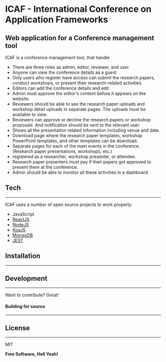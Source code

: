 # ICAF - International Conference on Application Frameworks

## Web application for a Conference management tool

ICAF is a conference management tool, that handle

- There are three roles as admin, editor, reviewer, and user.
- Anyone can view the conference details as a guest
- Only users who register have access can submit the research papers, conduct workshops, or present their research-related activities.
- Editors can add the conference details and edit
- Admin must approve the editor's content before it appears on the website.
- Reviewers should be able to see the research paper uploads and workshop detail uploads in separate pages. The uploads must be available to view.
- Reviewers can approve or decline the research papers or workshop proposals. And notification should be sent to the relevant user.
- Shows all the presentation related information including venue and date.
- Download page where the research paper templates, workshop PowerPoint templates, and other templates can be download.
- Separate pages for each of the main events in the conference. (Research paper presentations, workshops, etc.)
- registered as a researcher, workshop presenter, or attendee.
- Research paper presenters must pay if their papers got approved to present them at the conference.
- Admin should be able to monitor all these activities in a dashboard

## Tech

---

ICAF uses a number of open source projects to work properly:

- JavaScript
- [ReactJS]
- [NodeJS]
- [KoaJS]
- [MongoDB]
- [JEST]

## Installation

---

## Development

---

Want to contribute? Great!

#### Building for source

---

## License

---

MIT

**Free Software, Hell Yeah!**

[reactjs]: https://reactjs.org/
[nodejs]: https://nodejs.org/en/
[koajs]: https://koajs.com/
[mongodb]: https://www.mongodb.com/
[jest]: https://jestjs.io/
